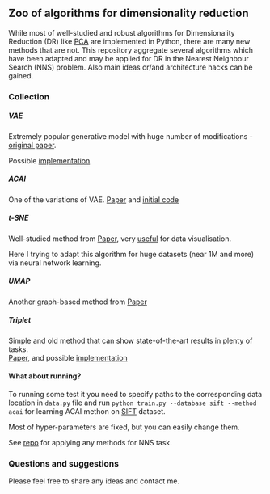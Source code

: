 ## Zoo of algorithms for dimensionality reduction
While most of well-studied and robust algorithms for Dimensionality Reduction (DR) like
[PCA](https://scikit-learn.org/stable/modules/generated/sklearn.decomposition.PCA.html)
are implemented in Python, there are many new methods that are not.
This repository aggregate several algorithms which have been adapted and may be applied for
DR in the Nearest Neighbour Search (NNS) problem. Also main ideas or/and architecture hacks can be gained.


### Collection
##### VAE
Extremely popular generative model with huge number of modifications - [original paper](https://arxiv.org/abs/1312.6114).

Possible [implementation](https://vxlabs.com/2017/12/08/variational-autoencoder-in-pytorch-commented-and-annotated)

##### ACAI 
One of the variations of VAE. [Paper](https://arxiv.org/pdf/1807.07543.pdf)
and [initial code](https://gist.github.com/kylemcdonald/e8ca989584b3b0e6526c0a737ed412f0)

##### t-SNE 
Well-studied method from [Paper](https://www.semanticscholar.org/paper/Visualizing-Data-using-t-SNE-Maaten-Hinton/1c46943103bd7b7a2c7be86859995a4144d1938b),
very [useful](https://towardsdatascience.com/t-sne-python-example-1ded9953f26) for data visualisation.

Here I trying to adapt this algorithm for huge datasets (near 1M and more) via neural network learning.

##### UMAP
Another graph-based method from [Paper](https://arxiv.org/abs/1802.03426)


##### Triplet 
Simple and old method that can show state-of-the-art results in plenty of tasks.  
[Paper](https://papers.nips.cc/paper/2795-distance-metric-learning-for-large-margin-nearest-neighbor-classification.pdf),
and possible [implementation](https://github.com/facebookresearch/spreadingvectors)


#### What about running?
To running some test it you need to specify paths to the corresponding data location in `data.py` file and run 
`python train.py --database sift --method acai` for learning ACAI methon on [SIFT](http://corpus-texmex.irisa.fr/) dataset.

Most of hyper-parameters are fixed, but you can easily change them.

See [repo](https://github.com/Shekhale/gbnns_dim_red) for applying any methods for NNS task.


### Questions and suggestions

Please feel free to share any ideas and contact me.